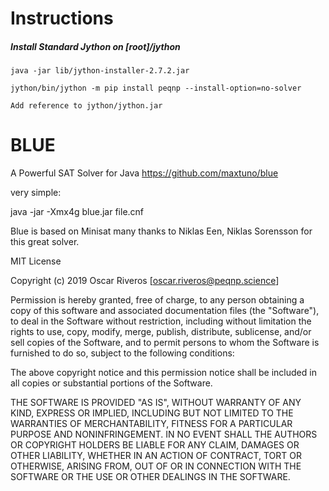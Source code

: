 # Instructions

##### Install Standard Jython on [root]/jython

    java -jar lib/jython-installer-2.7.2.jar

    jython/bin/jython -m pip install peqnp --install-option=no-solver
    
    Add reference to jython/jython.jar
    

# BLUE
 A Powerful  SAT Solver for Java https://github.com/maxtuno/blue
 
 very simple:
 
 java -jar -Xmx4g blue.jar file.cnf
 
Blue is based on Minisat many thanks to Niklas Een, Niklas Sorensson for this great solver.

MIT License

Copyright (c) 2019 Oscar Riveros [oscar.riveros@peqnp.science]

Permission is hereby granted, free of charge, to any person obtaining a copy
of this software and associated documentation files (the "Software"), to deal
in the Software without restriction, including without limitation the rights
to use, copy, modify, merge, publish, distribute, sublicense, and/or sell
copies of the Software, and to permit persons to whom the Software is
furnished to do so, subject to the following conditions:

The above copyright notice and this permission notice shall be included in all
copies or substantial portions of the Software.

THE SOFTWARE IS PROVIDED "AS IS", WITHOUT WARRANTY OF ANY KIND, EXPRESS OR
IMPLIED, INCLUDING BUT NOT LIMITED TO THE WARRANTIES OF MERCHANTABILITY,
FITNESS FOR A PARTICULAR PURPOSE AND NONINFRINGEMENT. IN NO EVENT SHALL THE
AUTHORS OR COPYRIGHT HOLDERS BE LIABLE FOR ANY CLAIM, DAMAGES OR OTHER
LIABILITY, WHETHER IN AN ACTION OF CONTRACT, TORT OR OTHERWISE, ARISING FROM,
OUT OF OR IN CONNECTION WITH THE SOFTWARE OR THE USE OR OTHER DEALINGS IN THE
SOFTWARE.
